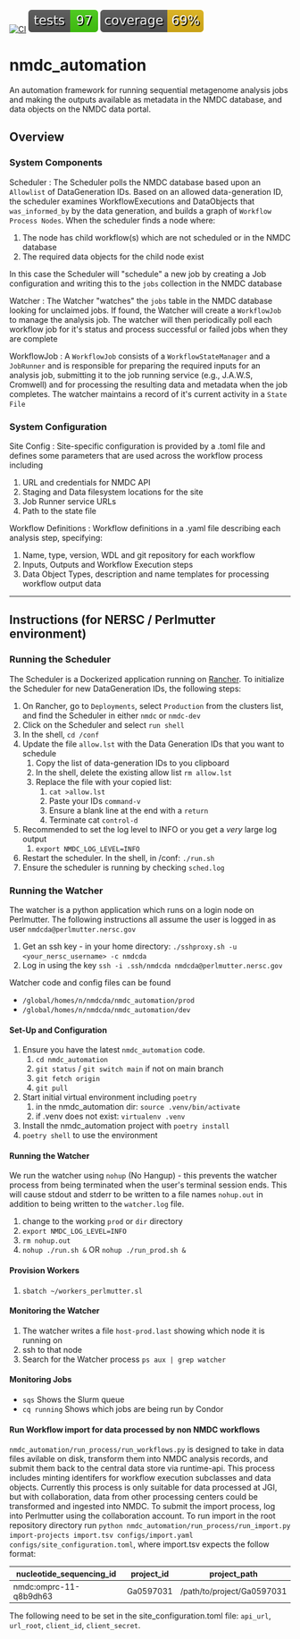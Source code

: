[![CI](https://github.com/microbiomedata/nmdc_automation/actions/workflows/blt.yml/badge.svg)](https://github.com/microbiomedata/nmdc_automation/actions/workflows/blt.yml)
![Tests](./badges/tests.svg)
![Coverage](./badges/coverage.svg)


<!-- Pytest Coverage Comment:Begin -->
<!-- Pytest Coverage Comment:End -->

# nmdc_automation

An automation framework for running sequential metagenome analysis jobs and making the outputs
available as metadata in the NMDC database, and data objects on the NMDC data portal.

## Overview

### System Components


Scheduler
: The Scheduler polls the NMDC database based upon an `Allowlist` of DataGeneration IDs. Based on an allowed 
data-generation ID, the scheduler examines WorkflowExecutions and DataObjects that `was_informed_by` by the 
data generation, and builds a graph of `Workflow Process Nodes`. When the scheduler finds a node where:

1. The node has child workflow(s) which are not scheduled or in the NMDC database
2. The required data objects for the child node exist

In this case the Scheduler will "schedule" a new job by creating a Job configuration and writing this
to the `jobs` collection in the NMDC database

Watcher
: The Watcher "watches" the `jobs` table in the NMDC database looking for unclaimed jobs. If found, the 
Watcher will create a `WorkflowJob` to manage the analysis job.  The watcher will then periodically poll
each workflow job for it's status and process successful or failed jobs when they are complete

WorkflowJob
: A `WorkflowJob` consists of a `WorkflowStateManager` and a `JobRunner` and is responsible for preparing the 
required inputs for an analysis job, submitting it to the job running service (e.g., J.A.W.S, Cromwell) and 
for processing the resulting data and metadata when the job completes.  The watcher maintains a record of it's
current activity in a `State File`

### System Configuration

Site Config
: Site-specific configuration is provided by a .toml file and defines some parameters that are used
across the workflow process including

1. URL and credentials for NMDC API
2. Staging and Data filesystem locations for the site
3. Job Runner service URLs
4. Path to the state file

Workflow Definitions
: Workflow definitions in a .yaml file describing each analysis step, specifying:

1. Name, type, version, WDL and git repository for each workflow
2. Inputs, Outputs and Workflow Execution steps
3. Data Object Types, description and name templates for processing workflow output data

---

## Instructions (for NERSC / Perlmutter environment)


### Running the Scheduler

The Scheduler is a Dockerized application running on [Rancher](https://rancher2.spin.nersc.gov). 
To initialize the Scheduler for new DataGeneration IDs, the following steps:

1. On Rancher, go to `Deployments`, select `Production` from the clusters list, and find the Scheduler in either `nmdc` or `nmdc-dev`
2. Click on the Scheduler and select `run shell`
3. In the shell, `cd /conf`
4. Update the file `allow.lst` with the Data Generation IDs that you want to schedule
   1. Copy the list of data-generation IDs to you clipboard
   2. In the shell, delete the existing allow list `rm allow.lst`
   3. Replace the file with your copied list:
      1. `cat >allow.lst`
      2. Paste your IDs `command-v`
      3. Ensure a blank line at the end with a `return` 
      4. Terminate cat `control-d`
5. Recommended to set the log level to INFO or you get a *very* large log output
   1. `export NMDC_LOG_LEVEL=INFO`
6. Restart the scheduler.  In the shell, in /conf:  `./run.sh`
7. Ensure the scheduler is running by checking `sched.log`


### Running the Watcher

The watcher is a python application which runs on a login node on Perlmutter. 
The following instructions all assume the user is logged in as user `nmdcda@perlmutter.nersc.gov`

1. Get an ssh key - in your home directory: `./sshproxy.sh -u <your_nersc_username> -c nmdcda`
2. Log in using the key `ssh -i .ssh/nmdcda nmdcda@perlmutter.nersc.gov`

Watcher code and config files can be found 
- `/global/homes/n/nmdcda/nmdc_automation/prod`
- `/global/homes/n/nmdcda/nmdc_automation/dev`

#### Set-Up and Configuration

1. Ensure you have the latest `nmdc_automation` code.
   1. `cd nmdc_automation`
   2. `git status` / `git switch main` if not on main branch
   3. `git fetch origin`
   4. `git pull`
2. Start initial virtual environment including `poetry`
   1. in the nmdc_automation dir: `source .venv/bin/activate`
   2. if .venv does not exist: `virtualenv .venv`
3. Install the nmdc_automation project with `poetry install`
4. `poetry shell` to use the environment

#### Running the Watcher

We run the watcher using `nohup` (No Hangup) - this prevents the watcher process from being terminated
when the user's terminal session ends.  This will cause stdout and stderr to be written to a file
names `nohup.out` in addition to being written to the `watcher.log` file.  

1. change to the working `prod` or `dir` directory
2. `export NMDC_LOG_LEVEL=INFO`
3. `rm nohup.out`
4. `nohup ./run.sh &` OR `nohup ./run_prod.sh &`

#### Provision Workers

1. `sbatch ~/workers_perlmutter.sl`

#### Monitoring the Watcher

1. The watcher writes a file `host-prod.last` showing which node it is running on
2. ssh to that node
3. Search for the Watcher process `ps aux | grep watcher`

#### Monitoring Jobs

- `sqs` Shows the Slurm queue
- `cq running` Shows which jobs are being run by Condor



#### Run Workflow import for data processed by non NMDC workflows
`nmdc_automation/run_process/run_workflows.py` is designed to take in data files avilable on disk, transform them into NMDC analysis records, and submit them back to the central data store via runtime-api. This process includes minting identifers for workflow execution subclasses and data objects. Currently this process is only suitable for data processed at JGI, but with collaboration, data from other processing centers could be transformed and ingested into NMDC. 
To submit the import process, log into Perlmutter using the collaboration account. To run import in the root repository directory run `python nmdc_automation/run_process/run_import.py import-projects import.tsv configs/import.yaml configs/site_configuration.toml`, where import.tsv expects the follow format:


| nucleotide_sequencing_id | project_id | project_path |
|----------|------------|-----------|
|nmdc:omprc-11-q8b9dh63 | Ga0597031  | /path/to/project/Ga0597031 |

The following need to be set in the site_configuration.toml file: `api_url`, `url_root`, `client_id`, `client_secret`.


